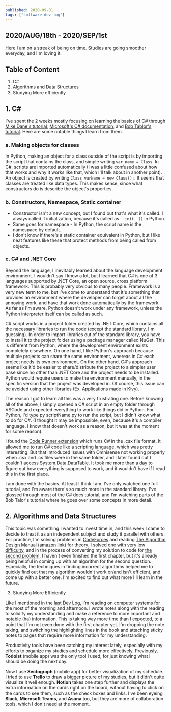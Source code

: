 ```yaml
---
published: 2020-09-01
tags: ["software dev log"]
---
```


## 2020/AUG/18th - 2020/SEP/1st

Here I am on a streak of being on time. Studies are going smoother everyday, and I'm loving it.

## Table of Content

1. C#
2. Algorithms and Data Structures
3. Studying More efficiently

## 1. C#

I've spent the 2 weeks mostly focusing on learning the basics of C# through [Mike Dane's tutorial](https://youtu.be/GhQdlIFylQ8), [Microsoft's C# documentation](https://docs.microsoft.com/en-us/dotnet/csharp/), and [Bob Tablor's tutorial](https://youtu.be/FPeGkedZykA?list=WL). Here are some notable things I learn from them.

### a. Making objects for classes

In Python, making an object for a class outside of the script is by importing the script that contains the class, and simple writing `var_name = Class`. In C#, scripts are imported automatically (I was a little confused about how that works and why it works like that, which I'll talk about in another point). An object is created by writing `Class varName = new Class();`. It seems that classes are treated like data types. This makes sense, since what constructors do is describe the object's properties.

### b. Constructors, Namespace, Static container

- Constructor isn't a new concept, but I found out that's what it's called. I always called it initialization, because it's called as `__init__()` in Python.
- Same goes for namespace - In Python, the script name is the namespace by default.
- I don't know if there's a static container equivalent in Python, but I like neat features like these that protect methods from being called from objects.

### c. C# and .NET Core

Beyond the language, I inevitably learned about the language development environment. I wouldn't say I know a lot, but I learned that C# is one of 3 languages supported by .NET Core, an open source, cross platform framework. This is probably very obvious to many people. Framework is a very new term to me, but I've come to understand that it's something that provides an environment where the developer can forget about all the annoying work, and have that work done automatically by the framework. As far as I'm aware, Python doesn't work under any framework, unless the Python interpreter itself can be called as such.

C# script works in a project folder created by .NET Core, which contains all the necessary libraries to run the code (except the standard library, I'm guessing). In order to import libraries out of the standard library, you have to install it to the project folder using a package manager called NuGet. This is different from Python, where the development environment exists completely elsewhere. On one hand, I like Python's approach because multiple projects can share the same environment, whereas in C# each project needs its own environment. On the other hand, C#'s approach seems like it'd be easier to share/distribute the project to a simpler user base since no other than .NET Core and the project needs to be installed. Python would require users to make the environment manually, in the specific version that the project was developed in. Of course, this issue can be avoided using other libraries (Ex. Applications made in Kivy).

The reason I got to learn all this was a very frustrating one. Before knowing all of the above, I simply opened a C# script in an empty folder through VSCode and expected everything to work like things did in Python. For Python, I'd type py scriptName.py to run the script, but I didn't know what to do for C#. (I thought it may be impossible, even, because it's a compiler language. I know that doesn't work as a reason, but it was at the moment for some reason).

I found the [Code Runner extension](https://marketplace.visualstudio.com/items?itemName=formulahendry.code-runner) which runs C# in the .csx file format. It allowed me to run C# code like a scripting language, which was pretty interesting. But that introduced issues with Omnisense not working properly when .csx and .cs files were in the same folder, and I later found out I couldn't access System.Data.DataTable. It took me more than a day to figure out how everything is supposed to work, and it wouldn't have if I read this in the first place.

I am done with the basics. At least I think I am. I've only watched one full tutorial, and I'm aware there's so much more in the standard library. I've glossed through most of the C# docs tutorial, and I'm watching parts of the Bob Talor's tutorial where he goes over some concepts in more detail.

## 2. Algorithms and Data Structures

This topic was something I wanted to invest time in, and this week I came to decide to treat it as an independent subject and study it parallel with others. For practice, I'm solving problems in [CodeForces](https://codeforces.com/) and reading [The Algorithm Design Manual (amazon link)](https://www.amazon.com/exec/obidos/ASIN/1848000693/thealgorith01-20) for theory. I solved one with [very low difficulty](https://codeforces.com/contest/4/problem/A), and in the process of converting my solution to code for [the second problem](https://codeforces.com/contest/4/problem/B). I haven't even finished the first chapter, but it's already being helpful in coming up with an algorithm for the second question. Especially, the techniques in finding incorrect algorithms helped me to quickly find out that my algorithm wouldn't work or/and isn't efficient, and come up with a better one. I'm excited to find out what more I'll learn in the future.

3. Studying More Efficiently

Like I mentioned in the [last Dev Log](./Software%20Dev%20Log%204.md), I'm reading on computer systems for the most of the morning and afternoon. I wrote notes along with the reading to solidify my understanding and make a reference to more important and notable (ha) information. This is taking way more time than I expected, to a point that I'm not even done with the first chapter yet. I'm dropping the note taking, and switching the highlighting lines in the book and attaching sticky notes to pages that require more information for my understanding.

Productivity tools have been catching my interest lately, especially with my efforts to organize my studies and schedule more effectively. Previously, **Todoist** (mobile app) was the only tool I used, for just knowing what I should be doing the next day.

Now I use **Sectograph** (mobile app) for better visualization of my schedule. I tried to use **Trello** to draw a bigger picture of my studies, but it didn't quite visualize it well enough. **Notion** takes one step further and displays the extra information on the cards right on the board, without having to click on the cards to see them, such as the check boxes and links. I've been eyeing **Slack**, **Microsoft Teams**, and **Asana** too, but they are more of collaboration tools, which I don't need at the moment.
